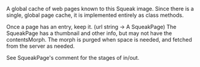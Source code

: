 A global cache of web pages known to this Squeak image.  Since there is a single, global page cache, it is implemented entirely as class methods.

Once a page has an entry, keep it.  (url string -> A SqueakPage)  The SqueakPage has a thumbnail and other info, but may not have the contentsMorph.  The morph is purged when space is needed, and fetched from the server as needed.

See SqueakPage's comment for the stages of in/out.